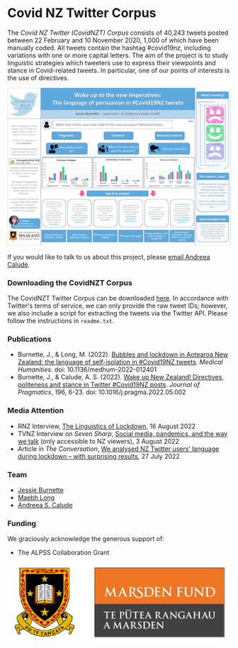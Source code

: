 # Covid NZ Twitter Corpus 
The *Covid NZ Twitter (CovidNZT) Corpus* consists of 40,243 tweets posted between 22 February and 10 November 2020, 1,000 of which have been manually coded. All tweets contain the hashtag #covid19nz, including variations with one or more capital letters. The aim of the project is to study linguistic strategies which tweeters use to express their viewpoints and stance in Covid-related tweets. In particular, one of our points of interests is the use of directives.

<img src="../pics/covid_poster.jpg" alt="Covid19NZ Poster"/>

If you would like to talk to us about this project, please [email Andreea Calude](mailto:andreea@waikato.ac.nz).

### Downloading the CovidNZT Corpus
The CovidNZT Twitter Corpus can be downloaded <a href="../pics/covid_nzt.zip">here</a>. In accordance with Twitter's terms of service, we can only provide the raw tweet IDs; however, we also include a script for extracting the tweets via the Twitter API. Please follow the instructions in `readme.txt`.

### Publications
- Burnette, J., & Long, M. (2022). [Bubbles and lockdown in Aotearoa New Zealand: the language of self-isolation in #Covid19NZ tweets](https://mh.bmj.com/content/early/2022/07/27/medhum-2022-012401). *Medical Humanities*. doi: 10.1136/medhum-2022-012401
- Burnette, J., & Calude, A. S. (2022). [Wake up New Zealand! Directives, politeness and stance in Twitter #Covid19NZ posts](https://www.sciencedirect.com/science/article/abs/pii/S0378216622001266). *Journal of Pragmatics*, 196, 6-23. doi: 10.1016/j.pragma.2022.05.002

### Media Attention

- RNZ Interview, [The Linguistics of Lockdown](https://www.rnz.co.nz/national/programmes/nights/audio/2018853802/the-linguesitcs-of-lockdown), 16 August 2022  
- TVNZ Interview on *Seven Sharp*, [Social media, pandemics, and the way we talk](https://www.tvnz.co.nz/shows/seven-sharp/clips/social-media-pandemics-and-the-way-we-talk) (only accessible to NZ viewers), 3 August 2022
- Article in *The Conversation*, [We analysed NZ Twitter users’ language during lockdown – with surprising results](https://theconversation.com/we-analysed-nz-twitter-users-language-during-lockdown-with-surprising-results-187520), 27 July 2022

### Team

- [Jessie Burnette](https://www.linkedin.com/in/jessie-burnette-9b243933?lipi=urn%3Ali%3Apage%3Ad_flagship3_profile_view_base_contact_details%3B5mMkT4FJT5qBJPmE8W8UzA%3D%3D)
- [Maebh Long](https://www.otago.ac.nz/ciss/people/maebh-long)
- [Andreea S. Calude](https://www.calude.net/andreea/#/home)

### Funding
We graciously acknowledge the generous support of:

- The ALPSS Collaboration Grant
<img src="../pics/logos2.png" alt="The University of Waikato, Marsden Fund"/>
